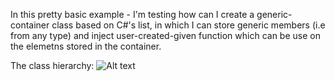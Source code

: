 In this pretty basic example - I'm testing how can I create a generic-container class based on C#'s list, in which I can store generic members (i.e from any type) and inject user-created-given function which can be use on the elemetns stored in the container.


The class hierarchy:
![Alt text](C:\Users\evgen\Desktop?raw=true "UML of class hierarchy")

